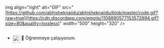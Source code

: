 img align="right" alt="GIF" src="[https://github.com/abhisheknaiidu/abhisheknaiidu/blob/master/code.gif?raw=true](https://cdn.discordapp.com/emojis/1108890577153572894.gif?size=80&quality=lossless)" width="500" height="320" />

##
- 🔭 Öğrenmeye çalışıyorum.
[<img align="left" height="24" width="24" src="https://cdn.jsdelivr.net/npm/simple-icons@v4/icons/instagram.svg" />][instagram]


<br />

[instagram]:https://www.instagram.com/draggw_/

<br />

